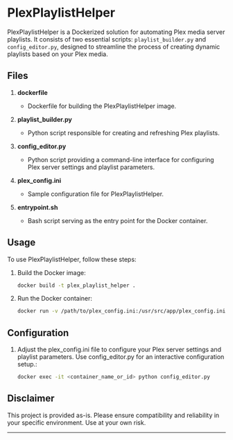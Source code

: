 # PlexPlaylistHelper

PlexPlaylistHelper is a Dockerized solution for automating Plex media server playlists. It consists of two essential scripts: `playlist_builder.py` and `config_editor.py`, designed to streamline the process of creating dynamic playlists based on your Plex media.

## Files

1. **dockerfile**
    - Dockerfile for building the PlexPlaylistHelper image.

2. **playlist_builder.py**
    - Python script responsible for creating and refreshing Plex playlists.

3. **config_editor.py**
    - Python script providing a command-line interface for configuring Plex server settings and playlist parameters.

4. **plex_config.ini**
    - Sample configuration file for PlexPlaylistHelper.

5. **entrypoint.sh**
    - Bash script serving as the entry point for the Docker container.

## Usage

To use PlexPlaylistHelper, follow these steps:

1. Build the Docker image:
    ```bash
    docker build -t plex_playlist_helper .
    ```

2. Run the Docker container:
    ```bash
    docker run -v /path/to/plex_config.ini:/usr/src/app/plex_config.ini -v /path/to/cron/schedule:/etc/cron.d/plex_playlist_cron -it plex_playlist_helper
    ```

## Configuration

1. Adjust the plex_config.ini file to configure your Plex server settings and playlist parameters. Use config_editor.py for an interactive configuration setup.:
    ```bash
    docker exec -it <container_name_or_id> python config_editor.py    
    ```

## Disclaimer

This project is provided as-is. Please ensure compatibility and reliability in your specific environment. Use at your own risk.

---


